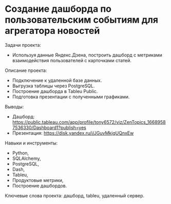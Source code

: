 # Создание дашборда по пользовательским событиям для агрегатора новостей

Задачи проекта:
- Используя данные Яндекс.Дзена, построить дашборд с метриками взаимодействия пользователей с карточками статей.

Описание проекта:
- Подключение к удаленной базе данных. 
- Выгрузка таблицы через PostgreSQL.
- Построение дашборда в Tableu Public. 
- Подготовка презентации с полученными графиками.

Выводы:
- Дашборд: https://public.tableau.com/app/profile/tony6572/viz/ZenTopics_16689587536330/Dashboard1?publish=yes
- Презентация: https://disk.yandex.ru/i/JGuvMkjqUQnxEw

Навыки и инструменты:
- Python,
- SQLAlchemy,
- PostgreSQL,
- Dash,
- Tableu,
- Продуктовые метрики,
- Построение дашбордов.

Ключевые слова проекта: дашборд, tableu, удаленный сервер.
